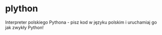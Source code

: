 # plython
Interpreter polskiego Pythona - pisz kod w języku polskim i uruchamiaj go jak zwykły Python!
